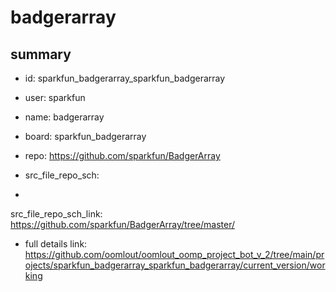 # badgerarray
 
## summary 
* id: sparkfun_badgerarray_sparkfun_badgerarray
* user: sparkfun
* name: badgerarray
* board: sparkfun_badgerarray
* repo: https://github.com/sparkfun/BadgerArray



* src_file_repo_sch: 
*
 src_file_repo_sch_link: https://github.com/sparkfun/BadgerArray/tree/master/
* full details link: https://github.com/oomlout/oomlout_oomp_project_bot_v_2/tree/main/projects/sparkfun_badgerarray_sparkfun_badgerarray/current_version/working  






